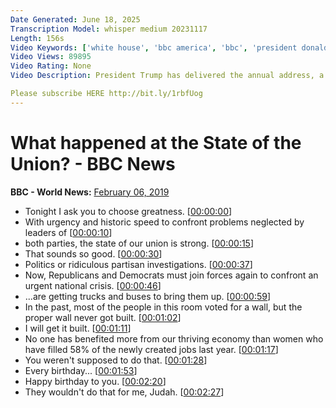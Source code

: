 ```yaml
---
Date Generated: June 18, 2025
Transcription Model: whisper medium 20231117
Length: 156s
Video Keywords: ['white house', 'bbc america', 'bbc', 'president donald trump', 'bbc news', 'news', 'trump speech', 'us news', 'president trump', 'donald trump', 'state of the union', 'usa', 'sotu', 'us president', 'us congress', 'us', 'trump']
Video Views: 89895
Video Rating: None
Video Description: President Trump has delivered the annual address, a week later than originally planned after the partial government shutdown.

Please subscribe HERE http://bit.ly/1rbfUog
---
```


# What happened at the State of the Union? - BBC News
**BBC - World News:** [February 06, 2019](https://www.youtube.com/watch?v=_UkSWyCIDag)
*  Tonight I ask you to choose greatness. [[00:00:00](https://www.youtube.com/watch?v=_UkSWyCIDag&t=0.0s)]
*  With urgency and historic speed to confront problems neglected by leaders of [[00:00:10](https://www.youtube.com/watch?v=_UkSWyCIDag&t=10.040000000000001s)]
*  both parties, the state of our union is strong. [[00:00:15](https://www.youtube.com/watch?v=_UkSWyCIDag&t=15.76s)]
*  That sounds so good. [[00:00:30](https://www.youtube.com/watch?v=_UkSWyCIDag&t=30.0s)]
*  Politics or ridiculous partisan investigations. [[00:00:37](https://www.youtube.com/watch?v=_UkSWyCIDag&t=37.0s)]
*  Now, Republicans and Democrats must join forces again to confront an urgent national crisis. [[00:00:46](https://www.youtube.com/watch?v=_UkSWyCIDag&t=46.0s)]
*  ...are getting trucks and buses to bring them up. [[00:00:59](https://www.youtube.com/watch?v=_UkSWyCIDag&t=59.0s)]
*  In the past, most of the people in this room voted for a wall, but the proper wall never got built. [[00:01:02](https://www.youtube.com/watch?v=_UkSWyCIDag&t=62.0s)]
*  I will get it built. [[00:01:11](https://www.youtube.com/watch?v=_UkSWyCIDag&t=71.0s)]
*  No one has benefited more from our thriving economy than women who have filled 58% of the newly created jobs last year. [[00:01:17](https://www.youtube.com/watch?v=_UkSWyCIDag&t=77.0s)]
*  You weren't supposed to do that. [[00:01:28](https://www.youtube.com/watch?v=_UkSWyCIDag&t=88.0s)]
*  Every birthday... [[00:01:53](https://www.youtube.com/watch?v=_UkSWyCIDag&t=113.0s)]
*  Happy birthday to you. [[00:02:20](https://www.youtube.com/watch?v=_UkSWyCIDag&t=140.0s)]
*  They wouldn't do that for me, Judah. [[00:02:27](https://www.youtube.com/watch?v=_UkSWyCIDag&t=147.0s)]
